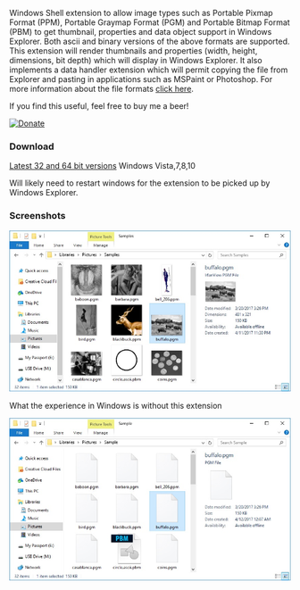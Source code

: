 Windows Shell extension to allow image types such as Portable Pixmap Format (PPM), Portable Graymap Format (PGM) and Portable Bitmap Format (PBM) to get thumbnail, properties and data object support in Windows Explorer.  Both ascii and binary versions of the above formats are supported. This extension will render thumbnails and properties (width, height, dimensions, bit depth) which will display in Windows Explorer.  It also implements a data handler extension which will permit copying the file from Explorer and pasting in applications such as MSPaint or Photoshop.  For more information about the file formats [click here](https://en.wikipedia.org/wiki/Netpbm_format).

If you find this useful, feel free to buy me a beer!

[![Donate](https://www.paypalobjects.com/en_US/i/btn/btn_donate_LG.gif)](https://www.paypal.com/cgi-bin/webscr?cmd=_donations&business=chrisdavis%40outlook%2ecom&lc=US&item_name=Chris%20Davis&item_number=PIFShellExtensions&no_note=0&currency_code=USD&bn=PP%2dDonationsBF%3abtn_donate_LG%2egif%3aNonHostedGuest)

### Download
[Latest 32 and 64 bit versions](https://github.com/chrdavis/PIFShellExtensions/releases/latest) 
Windows Vista,7,8,10

Will likely need to restart windows for the extension to be picked up by Windows Explorer.

### Screenshots

![Image description](/images/PIFShellExtensionDemo2.jpg)

What the experience in Windows is without this extension

![Image description](/images/PIFShellExtensionDemo2_before.jpg)
